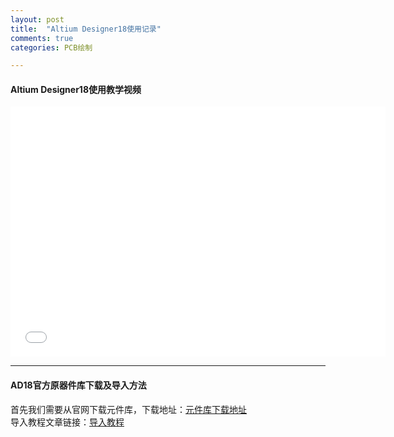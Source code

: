 ```yaml
---
layout: post
title:  "Altium Designer18使用记录"
comments: true
categories: PCB绘制

---
```

#### Altium Designer18使用教学视频  
<iframe height="400" width="600" src="//player.bilibili.com/player.html?aid=52437710&cid=91768765&page=1" scrolling="no" border="0" frameborder="no" framespacing="0" allowfullscreen="true"> </iframe>

---
#### AD18官方原器件库下载及导入方法
首先我们需要从官网下载元件库，下载地址：[元件库下载地址](http://techdocs.altium.com/display/ADOH/Download+Libraries)  
导入教程文章链接：[导入教程](https://blog.csdn.net/Mr_Shi__/article/details/82898874)
